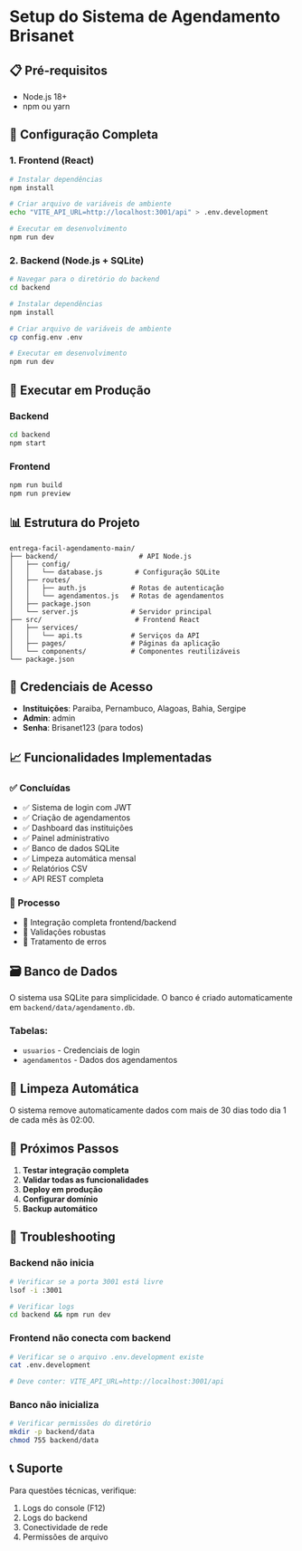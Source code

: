 # Setup do Sistema de Agendamento Brisanet

## 📋 Pré-requisitos

- Node.js 18+ 
- npm ou yarn

## 🚀 Configuração Completa

### 1. Frontend (React)

```bash
# Instalar dependências
npm install

# Criar arquivo de variáveis de ambiente
echo "VITE_API_URL=http://localhost:3001/api" > .env.development

# Executar em desenvolvimento
npm run dev
```

### 2. Backend (Node.js + SQLite)

```bash
# Navegar para o diretório do backend
cd backend

# Instalar dependências
npm install

# Criar arquivo de variáveis de ambiente
cp config.env .env

# Executar em desenvolvimento
npm run dev
```

## 🔧 Executar em Produção

### Backend
```bash
cd backend
npm start
```

### Frontend
```bash
npm run build
npm run preview
```

## 📊 Estrutura do Projeto

```
entrega-facil-agendamento-main/
├── backend/                    # API Node.js
│   ├── config/
│   │   └── database.js        # Configuração SQLite
│   ├── routes/
│   │   ├── auth.js           # Rotas de autenticação
│   │   └── agendamentos.js   # Rotas de agendamentos
│   ├── package.json
│   └── server.js             # Servidor principal
├── src/                       # Frontend React
│   ├── services/
│   │   └── api.ts            # Serviços da API
│   ├── pages/                # Páginas da aplicação
│   └── components/           # Componentes reutilizáveis
└── package.json
```

## 🔐 Credenciais de Acesso

- **Instituições**: Paraiba, Pernambuco, Alagoas, Bahia, Sergipe
- **Admin**: admin
- **Senha**: Brisanet123 (para todos)

## 📈 Funcionalidades Implementadas

### ✅ Concluídas
- ✅ Sistema de login com JWT
- ✅ Criação de agendamentos
- ✅ Dashboard das instituições
- ✅ Painel administrativo
- ✅ Banco de dados SQLite
- ✅ Limpeza automática mensal
- ✅ Relatórios CSV
- ✅ API REST completa

### 🔄 Processo
- 🔄 Integração completa frontend/backend
- 🔄 Validações robustas
- 🔄 Tratamento de erros

## 🗃️ Banco de Dados

O sistema usa SQLite para simplicidade. O banco é criado automaticamente em `backend/data/agendamento.db`.

### Tabelas:
- `usuarios` - Credenciais de login
- `agendamentos` - Dados dos agendamentos

## 🧹 Limpeza Automática

O sistema remove automaticamente dados com mais de 30 dias todo dia 1 de cada mês às 02:00.

## 📧 Próximos Passos

1. **Testar integração completa**
2. **Validar todas as funcionalidades**
3. **Deploy em produção**
4. **Configurar domínio**
5. **Backup automático**

## 🐛 Troubleshooting

### Backend não inicia
```bash
# Verificar se a porta 3001 está livre
lsof -i :3001

# Verificar logs
cd backend && npm run dev
```

### Frontend não conecta com backend
```bash
# Verificar se o arquivo .env.development existe
cat .env.development

# Deve conter: VITE_API_URL=http://localhost:3001/api
```

### Banco não inicializa
```bash
# Verificar permissões do diretório
mkdir -p backend/data
chmod 755 backend/data
```

## 📞 Suporte

Para questões técnicas, verifique:
1. Logs do console (F12)
2. Logs do backend
3. Conectividade de rede
4. Permissões de arquivo 